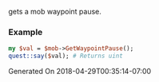 gets a mob waypoint pause.
### Example

```perl
my $val = $mob->GetWaypointPause();
quest::say($val); # Returns uint
```


Generated On 2018-04-29T00:35:14-07:00